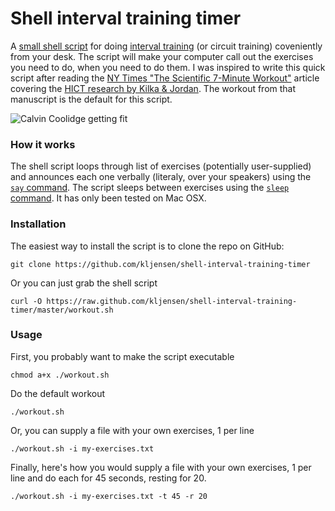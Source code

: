 Shell interval training timer
=============================


A [small shell script](https://github.com/kljensen/shell-interval-training-timer/blob/master/workout.sh) for doing [interval training](http://en.wikipedia.org/wiki/Interval_training)
(or circuit training) coveniently from your desk.  The script will make your computer call out the exercises you need to do, when you need to do them.  I was inspired to write this quick script after
reading the
[NY Times "The Scientific 7-Minute Workout"](http://well.blogs.nytimes.com/2013/05/09/the-scientific-7-minute-workout/)
article covering the
[HICT research by Kilka & Jordan](http://journals.lww.com/acsm-healthfitness/Fulltext/2013/05000/HIGH_INTENSITY_CIRCUIT_TRAINING_USING_BODY_WEIGHT_.5.aspx).
The workout from that manuscript is the default for this script.  

![Calvin Coolidge getting fit](http://files.kyle-jensen.com.s3.amazonaws.com/shared/coolidge.jpg "Calvin Coolidge getting fit")


### How it works

The shell script loops through list of exercises (potentially user-supplied)
and announces each one verbally
(literaly, over your speakers)
using the [`say` command](http://www.unix.com/man-page/osx/1/SAY/).
The script sleeps between exercises using the
[`sleep` command](http://www.unix.com/man-page/osx/1/sleep/).  It has only been tested on Mac OSX.


### Installation

The easiest way to install the script is to clone the repo on GitHub:

	git clone https://github.com/kljensen/shell-interval-training-timer

Or you can just grab the shell script

	curl -O https://raw.github.com/kljensen/shell-interval-training-timer/master/workout.sh
	

### Usage

First, you probably want to make the script executable

	chmod a+x ./workout.sh

Do the default workout

	./workout.sh

Or, you can supply a file with your own exercises, 1 per line

	./workout.sh -i my-exercises.txt

Finally, here's how you would supply a file with your own exercises,
1 per line and do each for 45 seconds, resting for 20.

	./workout.sh -i my-exercises.txt -t 45 -r 20
